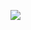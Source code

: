 ![](http://github-profile-summary-cards.vercel.app/api/cards/profile-details?username=maedakatoo&theme=default&title_color=bd96dc)
